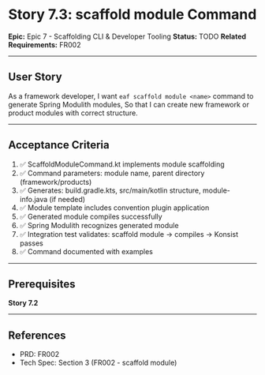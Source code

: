 # Story 7.3: scaffold module Command

**Epic:** Epic 7 - Scaffolding CLI & Developer Tooling
**Status:** TODO
**Related Requirements:** FR002

---

## User Story

As a framework developer,
I want `eaf scaffold module <name>` command to generate Spring Modulith modules,
So that I can create new framework or product modules with correct structure.

---

## Acceptance Criteria

1. ✅ ScaffoldModuleCommand.kt implements module scaffolding
2. ✅ Command parameters: module name, parent directory (framework/products)
3. ✅ Generates: build.gradle.kts, src/main/kotlin structure, module-info.java (if needed)
4. ✅ Module template includes convention plugin application
5. ✅ Generated module compiles successfully
6. ✅ Spring Modulith recognizes generated module
7. ✅ Integration test validates: scaffold module → compiles → Konsist passes
8. ✅ Command documented with examples

---

## Prerequisites

**Story 7.2**

---

## References

- PRD: FR002
- Tech Spec: Section 3 (FR002 - scaffold module)
